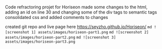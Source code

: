 Code refractoring projet for Horiseon
made some changes to the html, adding an id on line 30 and changing some of the div tags to semantic tags
consolidated css and added comments to changes

created git repo and live page here https://seyzho.github.io/Horiseon/
```md ![screenshot 1] assets/images/horiseon-part1.png```
```md ![screenshot 2] assets/images/horiseon-part2.png```
```md ![screenshot 3] assets/images/horiseon-part3.png```